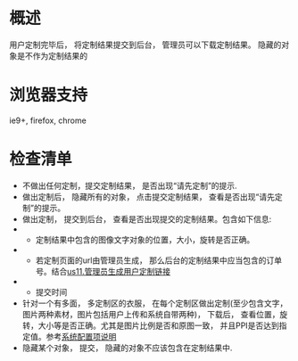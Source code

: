 # 概述

用户定制完毕后， 将定制结果提交到后台， 管理员可以下载定制结果。 隐藏的对象是不作为定制结果的

# 浏览器支持

ie9+, firefox, chrome

# 检查清单
* 不做出任何定制，提交定制结果， 是否出现“请先定制”的提示.
* 做出定制后， 隐藏所有的对象， 点击提交定制结果， 查看是否出现“请先定制”的提示。
* 做出定制， 提交到后台， 查看是否出现提交的定制结果。包含如下信息:
*   * 定制结果中包含的图像文字对象的位置，大小，旋转是否正确。
*   * 若定制页面的url由管理员生成， 那么后台的定制结果中应当包含的订单号。结合[us11.管理员生成用户定制链接](us11.管理员生成用户定制链接)
*   * 提交时间
* 针对一个有多面， 多定制区的衣服， 在每个定制区做出定制(至少包含文字，图片两种素材，图片包括用户上传和系统自带两种)， 下载后， 查看位置，旋转，大小等是否正确。尤其是图片比例是否和原图一致， 并且PPI是否达到指定值。参考[系统配置项说明](index.html#系统配置项说明.md)
* 隐藏某个对象， 提交， 隐藏的对象不应该包含在定制结果中.
